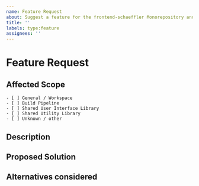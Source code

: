 ```yaml
---
name: Feature Request
about: Suggest a feature for the frontend-schaeffler Monorepository and its packages
title: ''
labels: type:feature
assignees: ''
---
```


<!-- ⚠️**Please fill out the below sections carefully! This helps us to triage and understand the issue.**⚠️ -->

# Feature Request

<!-- Suggest a feature for the frontend-schaeffler Monorepository and its packages -->

## Affected Scope

<!-- Please select the affected scope(s) -->

```
- [ ] General / Workspace
- [ ] Build Pipeline
- [ ] Shared User Interface Library
- [ ] Shared Utility Library
- [ ] Unknown / other
```

## Description

<!-- Please describe your wished feature in detail -->

## Proposed Solution

<!-- Please describe the solution you would propose -->

## Alternatives considered

<!-- Which alternatives did you consider? -->
